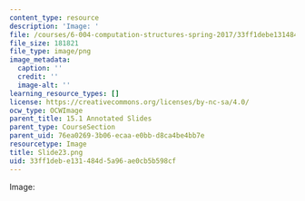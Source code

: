 ```yaml
---
content_type: resource
description: 'Image: '
file: /courses/6-004-computation-structures-spring-2017/33ff1debe131484d5a96ae0cb5b598cf_Slide23.png
file_size: 181821
file_type: image/png
image_metadata:
  caption: ''
  credit: ''
  image-alt: ''
learning_resource_types: []
license: https://creativecommons.org/licenses/by-nc-sa/4.0/
ocw_type: OCWImage
parent_title: 15.1 Annotated Slides
parent_type: CourseSection
parent_uid: 76ea0269-3b06-ecaa-e0bb-d8ca4be4bb7e
resourcetype: Image
title: Slide23.png
uid: 33ff1deb-e131-484d-5a96-ae0cb5b598cf
---
```

Image: 